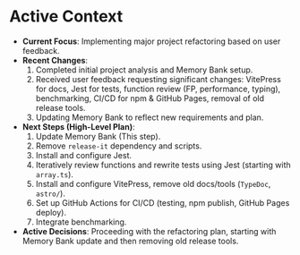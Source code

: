 <!-- Version: 0.3 | Last Updated: 2025-04-06 -->
# Active Context

*   **Current Focus**: Implementing major project refactoring based on user feedback.
*   **Recent Changes**: 
    1.  Completed initial project analysis and Memory Bank setup.
    2.  Received user feedback requesting significant changes: VitePress for docs, Jest for tests, function review (FP, performance, typing), benchmarking, CI/CD for npm & GitHub Pages, removal of old release tools.
    3.  Updating Memory Bank to reflect new requirements and plan.
*   **Next Steps (High-Level Plan)**:
    1.  Update Memory Bank (This step).
    2.  Remove `release-it` dependency and scripts.
    3.  Install and configure Jest.
    4.  Iteratively review functions and rewrite tests using Jest (starting with `array.ts`).
    5.  Install and configure VitePress, remove old docs/tools (`TypeDoc`, `astro/`).
    6.  Set up GitHub Actions for CI/CD (testing, npm publish, GitHub Pages deploy).
    7.  Integrate benchmarking.
*   **Active Decisions**: Proceeding with the refactoring plan, starting with Memory Bank update and then removing old release tools.